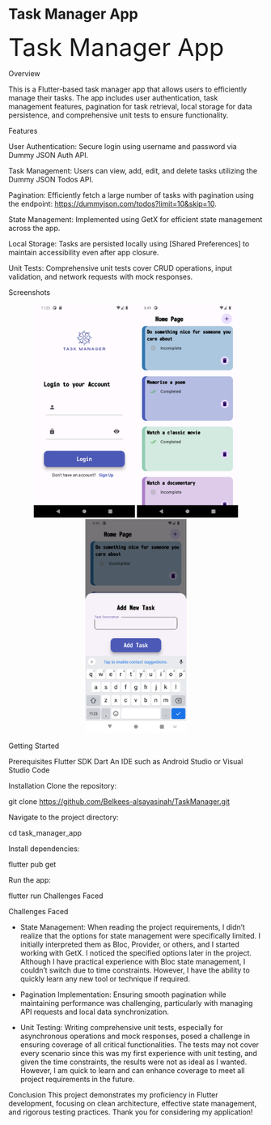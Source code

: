 # Task Manager App


<font size="10">Task Manager App</font>


Overview 

This is a Flutter-based task manager app that allows users to efficiently manage their tasks. The app includes user authentication, task management features, pagination for task retrieval, local storage for data persistence, and comprehensive unit tests to ensure functionality.

Features

User Authentication: Secure login using username and password via Dummy JSON Auth API.

Task Management: Users can view, add, edit, and delete tasks utilizing the Dummy JSON Todos API.

Pagination: Efficiently fetch a large number of tasks with pagination using the endpoint: https://dummyjson.com/todos?limit=10&skip=10.

State Management: Implemented using GetX for efficient state management across the app.

Local Storage: Tasks are persisted locally using [Shared Preferences] to maintain accessibility even after app closure.

Unit Tests: Comprehensive unit tests cover CRUD operations, input validation, and network requests with mock responses.


Screenshots
<p align="center">
  <img src="assets/images/Login.png" alt="LoginUI" width="200"/>
  <img src="assets/images/HomePage.png" alt="HomePageUI" width="200"/>
  <img src="assets/images/AddTask.png" alt="AddTaskUI" width="200"/>
</p>


Getting Started

Prerequisites
Flutter SDK
Dart
An IDE such as Android Studio or Visual Studio Code

Installation
Clone the repository:

git clone https://github.com/Belkees-alsayasinah/TaskManager.git

Navigate to the project directory:

cd task_manager_app

Install dependencies:

flutter pub get

Run the app:

flutter run
Challenges Faced



Challenges Faced

- State Management: When reading the project requirements, I didn’t realize that the options for state management were specifically limited. I initially interpreted them as Bloc, Provider, or others, and I started working with GetX. I noticed the specified options later in the project. Although I have practical experience with Bloc state management, I couldn’t switch due to time constraints. However, I have the ability to quickly learn any new tool or technique if required.

- Pagination Implementation: Ensuring smooth pagination while maintaining performance was challenging, particularly with managing API requests and local data synchronization.

- Unit Testing: Writing comprehensive unit tests, especially for asynchronous operations and mock responses, posed a challenge in ensuring coverage of all critical functionalities. The tests may not cover every scenario since this was my first experience with unit testing, and given the time constraints, the results were not as ideal as I wanted. However, I am quick to learn and can enhance coverage to meet all project requirements in the future.

Conclusion
This project demonstrates my proficiency in Flutter development, focusing on clean architecture, effective state management, and rigorous testing practices. Thank you for considering my application!


